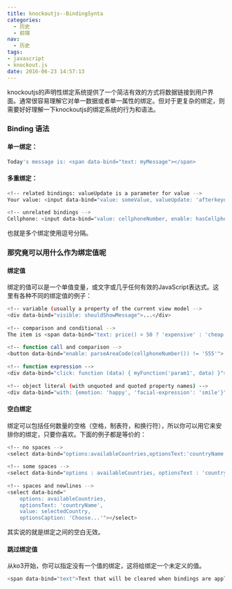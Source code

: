 ```yaml
---
title: knockoutjs--BindingSynta
categories:
  - 历史
  - 前端
nav:
  - 历史
tags: 
- javascript
- knockout.js
date: 2016-06-23 14:57:13
---
```

knockoutjs的声明性绑定系统提供了一个简洁有效的方式将数据链接到用户界面。通常很容易理解它对单一数据或者单一属性的绑定。但对于更复杂的绑定，则需要好好理解一下knockoutjs的绑定系统的行为和语法。
<!--more-->

### Binding 语法
#### 单一绑定：
```bash
Today's message is: <span data-bind="text: myMessage"></span>
```
#### 多重绑定：
```bash
<!-- related bindings: valueUpdate is a parameter for value -->
Your value: <input data-bind="value: someValue, valueUpdate: 'afterkeydown'" />
 
<!-- unrelated bindings -->
Cellphone: <input data-bind="value: cellphoneNumber, enable: hasCellphone" />
```
也就是多个绑定使用逗号分隔。

### 那究竟可以用什么作为绑定值呢

#### 绑定值
绑定的值可以是一个单值变量，或文字或几乎任何有效的JavaScript表达式。这里有各种不同的绑定值的例子：
```bash
<!-- variable (usually a property of the current view model -->
<div data-bind="visible: shouldShowMessage">...</div>
 
<!-- comparison and conditional -->
The item is <span data-bind="text: price() > 50 ? 'expensive' : 'cheap'"></span>.
 
<!-- function call and comparison -->
<button data-bind="enable: parseAreaCode(cellphoneNumber()) != '555'">...</button>
 
<!-- function expression -->
<div data-bind="click: function (data) { myFunction('param1', data) }">...</div>
 
<!-- object literal (with unquoted and quoted property names) -->
<div data-bind="with: {emotion: 'happy', 'facial-expression': 'smile'}">...</div>
```
#### 空白绑定
绑定可以包括任何数量的空格（空格，制表符，和换行符），所以你可以用它来安排你的绑定，只要你喜欢。下面的例子都是等价的：
```bash
<!-- no spaces -->
<select data-bind="options:availableCountries,optionsText:'countryName',value:selectedCountry,optionsCaption:'Choose...'"></select>
 
<!-- some spaces -->
<select data-bind="options : availableCountries, optionsText : 'countryName', value : selectedCountry, optionsCaption : 'Choose...'"></select>
 
<!-- spaces and newlines -->
<select data-bind="
    options: availableCountries,
    optionsText: 'countryName',
    value: selectedCountry,
    optionsCaption: 'Choose...'"></select>
```
其实说的就是绑定之间的空白无效。

#### 跳过绑定值
从ko3开始，你可以指定没有一个值的绑定，这将给绑定一个未定义的值。
```bash
<span data-bind="text">Text that will be cleared when bindings are applied.</span>
```























